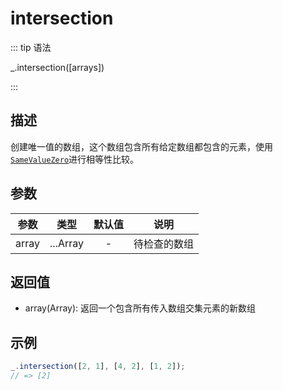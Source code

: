 # intersection

::: tip 语法

_.intersection([arrays])

:::

## 描述

创建唯一值的数组，这个数组包含所有给定数组都包含的元素，使用[`SameValueZero`](https://262.ecma-international.org/6.0/#sec-samevaluezero)进行相等性比较。

## 参数

| 参数  |   类型   | 默认值 |     说明     |
| :---: | :------: | :----: | :----------: |
| array | ...Array |   -    | 待检查的数组 |

## 返回值

+ array(Array): 返回一个包含所有传入数组交集元素的新数组

## 示例

```js
_.intersection([2, 1], [4, 2], [1, 2]);
// => [2]
```
